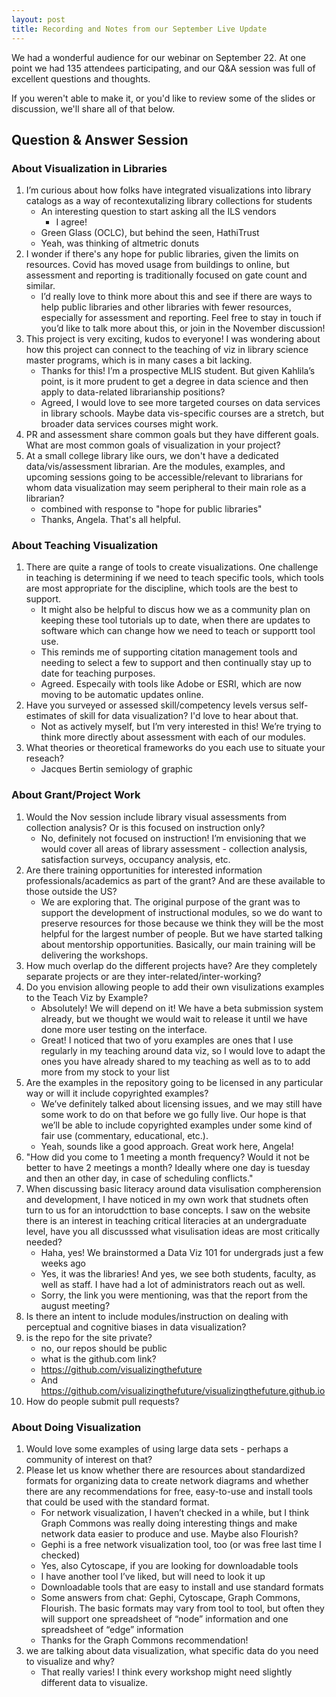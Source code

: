 ```yaml
---
layout: post
title: Recording and Notes from our September Live Update
---
```

We had a wonderful audience for our webinar on September 22. At one point we had 135 attendees participating, and our Q&A session was full of excellent questions and thoughts.

If you weren't able to make it, or you'd like to review some of the slides or discussion, we'll share all of that below.

## Question & Answer Session

### About Visualization in Libraries
1. I’m curious about how folks have integrated visualizations into library catalogs as a way of recontexutalizing library collections for students
    * An interesting question to start asking all the ILS vendors
        * I agree!
    * Green Glass (OCLC), but behind the seen, HathiTrust
    * Yeah, was thinking of altmetric donuts
1. I wonder if there's any hope for public libraries, given the limits on resources.  Covid has moved usage from buildings to online, but assessment and reporting is traditionally focused on gate count and similar.
    * I’d really love to think more about this and see if there are ways to help public libraries and other libraries with fewer resources, especially for assessment and reporting. Feel free to stay in touch if you’d like to talk more about this, or join in the November discussion!
1. This project is very exciting, kudos to everyone! I was wondering about how this project can connect to the teaching of viz in library science master programs, which is in many cases a bit lacking.
    * Thanks for this! I’m a prospective MLIS student. But given Kahlila’s point, is it more prudent to get a degree in data science and then apply to data-related librarianship positions?
    * Agreed, I would love to see more targeted courses on data services in library schools. Maybe data vis-specific courses are a stretch, but broader data services courses might work.
1. PR and assessment share common goals but they have different goals. What are most common goals of visualization in your project?
1. At a small college library like ours, we don't have a dedicated data/vis/assessment librarian. Are the modules, examples, and upcoming sessions going to be accessible/relevant to librarians for whom data visualization may seem peripheral to their main role as a librarian?
   * combined with response to "hope for public libraries"
   * Thanks, Angela. That's all helpful.

### About Teaching Visualization
1. There are quite a range of tools to create visualizations. One challenge in teaching is determining if we need to teach specific tools, which tools are most appropriate for the discipline, which tools are the best to support.
    * It might also be helpful to discus how we as a community plan on keeping these tool tutorials up to date, when there are updates to software which can change how we need to teach or supportt tool use.
    * This reminds me of supporting citation management tools and needing to select a few to support and then continually stay up to date for teaching purposes.
    * Agreed. Especaily with tools like Adobe or ESRI, which are now moving to be automatic updates online.
1. Have you surveyed or assessed skill/competency levels versus self-estimates of skill for data visualization? I'd love to hear about that.
    * Not as actively myself, but I’m very interested in this! We’re trying to think more directly about assessment with each of our modules.
1. What theories or theoretical frameworks do you each use to situate your reseach?
    * Jacques Bertin semiology of graphic

### About Grant/Project Work
1. Would the Nov session include library visual assessments from collection analysis? Or is this focused on instruction only?
    * No, definitely not focused on instruction! I’m envisioning that we would cover all areas of library assessment - collection analysis, satisfaction surveys, occupancy analysis, etc.
1. Are there training opportunities for interested information professionals/academics as part of the grant? And are these available to those outside the US?
    * We are exploring that. The original purpose of the grant was to support the development of instructional modules, so we do want to preserve resources for those because we think they will be the most helpful for the largest number of people. But we have started talking about mentorship opportunities. Basically, our main training will be delivering the workshops.
1. How much overlap do the different projects have? Are they completely separate projects or are they inter-related/inter-working?
1. Do you envision allowing people to add their own visulizations examples to the Teach Viz by Example?
    * Absolutely! We will depend on it! We have a beta submission system already, but we thought we would wait to release it until we have done more user testing on the interface.
    * Great! I noticed that two of yoru examples are ones that I use regularly in my teaching around data viz, so I would love  to adapt the ones you have already shared to my teaching as well as to to add more from my stock to your list
1. Are the examples in the repository going to be licensed in any particular way or will it include copyrighted examples?
    * We’ve definitely talked about licensing issues, and we may still have some work to do on that before we go fully live. Our hope is that we’ll be able to include copyrighted examples under some kind of fair use (commentary, educational, etc.).
    * Yeah, sounds like a good approach. Great work here, Angela!
1. "How did you come to 1 meeting a month frequency? Would it not be better to have 2 meetings a month? Ideally where one day is tuesday and then an other day, in case of scheduling conflicts."
1. When discussing basic literacy around data visulisation compherension and development, I have noticed in my own work that studnets often turn to us for an intorudcttion to base concepts. I saw on the website there is an interest in teaching critical literacies at an undergraduate level, have you all discusssed what visulisation ideas are most critically needed?
    * Haha, yes! We brainstormed a Data Viz 101 for undergrads just a few weeks ago
    * Yes, it was the libraries! And yes, we see both students, faculty, as well as staff. I have had a lot of administrators reach out as well.
    * Sorry, the link you were mentioning, was that the report from the august meeting?
1. Is there an intent to include modules/instruction on dealing with perceptual and cognitive biases in data visualization?
1. is the repo for the site private?
    * no, our repos should be public
    * what is the github.com link?
    * https://github.com/visualizingthefuture
    * And https://github.com/visualizingthefuture/visualizingthefuture.github.io
1. How do people submit pull requests?

### About Doing Visualization
1. Would love some examples of using large data sets - perhaps a community of interest on that?
1. Please let us know whether there are resources about standardized formats for organizing data to create network diagrams and whether there are any recommendations for free, easy-to-use and install tools that could be used with the standard format.
    * For network visualization, I haven’t checked in a while, but I think Graph Commons was really doing interesting things and make network data easier to produce and use. Maybe also Flourish?
    * Gephi is a free network visualization tool, too (or was free last time I checked)
    * Yes, also Cytoscape, if you are looking for downloadable tools
    * I have another tool I’ve liked, but will need to look it up
    * Downloadable tools that are easy to install and use standard formats
    * Some answers from chat: Gephi, Cytoscape, Graph Commons, Flourish. The basic formats may vary from tool to tool, but often they will support one spreadsheet of “node” information and one spreadsheet of “edge” information
    * Thanks for the Graph Commons recommendation!
1. we are talking about data visualization, what specific data do you need to visualize and why?
    * That really varies! I think every workshop might need slightly different data to visualize.

